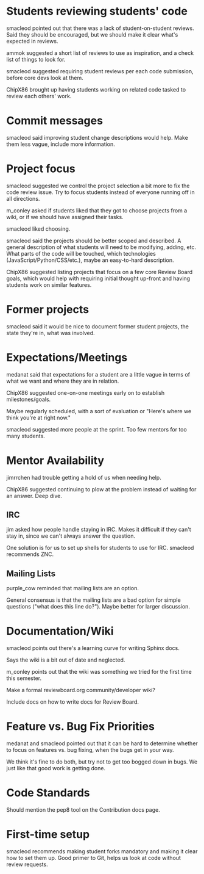 # Students reviewing students' code #

smacleod pointed out that there was a lack of student-on-student reviews. Said they should be encouraged, but we should make it clear what's expected in reviews.

ammok suggested a short list of reviews to use as inspiration, and a check list of things to look for.

smacleod suggested requiring student reviews per each code submission, before core devs look at them.

ChipX86 brought up having students working on related code tasked to review each others' work.


# Commit messages #

smacleod said improving student change descriptions would help. Make them less vague, include more information.


# Project focus #

smacleod suggested we control the project selection a bit more to fix the code review issue. Try to focus students instead of everyone running off in all directions.

m\_conley asked if students liked that they got to choose projects from a wiki, or if we should have assigned their tasks.

smacleod liked choosing.

smacleod said the projects should be better scoped and described. A general description of what students will need to be modifying, adding, etc. What parts of the code will be touched, which technologies (JavaScript/Python/CSS/etc.), maybe an easy-to-hard description.

ChipX86 suggested listing projects that focus on a few core Review Board goals, which would help with requiring initial thought up-front and having students work on similar features.


# Former projects #

smacleod said it would be nice to document former student projects, the state they're in, what was involved.


# Expectations/Meetings #

medanat said that expectations for a student are a little vague in terms of what we want and where they are in relation.

ChipX86 suggested one-on-one meetings early on to establish milestones/goals.

Maybe regularly scheduled, with a sort of evaluation or "Here's where we think you're at right now."

smacleod suggested more people at the sprint. Too few mentors for too many students.


# Mentor Availability #

jimrrchen had trouble getting a hold of us when needing help.

ChipX86 suggested continuing to plow at the problem instead of waiting for an answer. Deep dive.


## IRC ##

jim asked how people handle staying in IRC. Makes it difficult if they can't stay in, since we can't always answer the question.

One solution is for us to set up shells for students to use for IRC. smacleod recommends ZNC.


## Mailing Lists ##

purple\_cow reminded that mailing lists are an option.

General consensus is that the mailing lists are a bad option for simple questions ("what does this line do?"). Maybe better for larger discussion.


# Documentation/Wiki #

smacleod points out there's a learning curve for writing Sphinx docs.

Says the wiki is a bit out of date and neglected.

m\_conley points out that the wiki was something we tried for the first time this semester.

Make a formal reviewboard.org community/developer wiki?

Include docs on how to write docs for Review Board.


# Feature vs. Bug Fix Priorities #

medanat and smacleod pointed out that it can be hard to determine whether to focus on features vs. bug fixing, when the bugs get in your way.

We think it's fine to do both, but try not to get too bogged down in bugs. We just like that good work is getting done.


# Code Standards #

Should mention the pep8 tool on the Contribution docs page.


# First-time setup #

smacleod recommends making student forks mandatory and making it clear how to set them up. Good primer to Git, helps us look at code without review requests.
